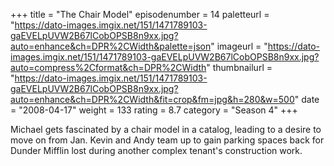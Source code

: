 +++
title = "The Chair Model"
episodenumber = 14
paletteurl = "https://dato-images.imgix.net/151/1471789103-gaEVELpUVW2B67lCobOPSB8n9xx.jpg?auto=enhance&ch=DPR%2CWidth&palette=json"
imageurl = "https://dato-images.imgix.net/151/1471789103-gaEVELpUVW2B67lCobOPSB8n9xx.jpg?auto=compress%2Cformat&ch=DPR%2CWidth"
thumbnailurl = "https://dato-images.imgix.net/151/1471789103-gaEVELpUVW2B67lCobOPSB8n9xx.jpg?auto=enhance&ch=DPR%2CWidth&fit=crop&fm=jpg&h=280&w=500"
date = "2008-04-17"
weight = 133
rating = 8.7
category = "Season 4"
+++

Michael gets fascinated by a chair model in a catalog, leading to a desire to move on from Jan. Kevin and Andy team up to gain parking spaces back for Dunder Mifflin lost during another complex tenant's construction work.